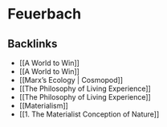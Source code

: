 # Feuerbach



<a id="orgd65746e"></a>

## Backlinks

-   [[A World to Win]]
-   [[A World to Win]]
-   [[Marx&rsquo;s Ecology | Cosmopod]]
-   [[The Philosophy of Living Experience]]
-   [[The Philosophy of Living Experience]]
-   [[Materialism]]
-   [[1. The Materialist Conception of Nature]]

